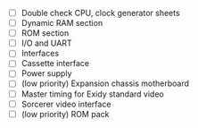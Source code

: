  - [ ] Double check CPU, clock generator sheets
 - [ ] Dynamic RAM section
 - [ ] ROM section
 - [ ] I/O and UART
 - [ ] Interfaces
 - [ ] Cassette interface
 - [ ] Power supply
 - [ ] (low priority) Expansion chassis motherboard
 - [ ] Master timing for Exidy standard video
 - [ ] Sorcerer video interface
 - [ ] (low priority) ROM pack
